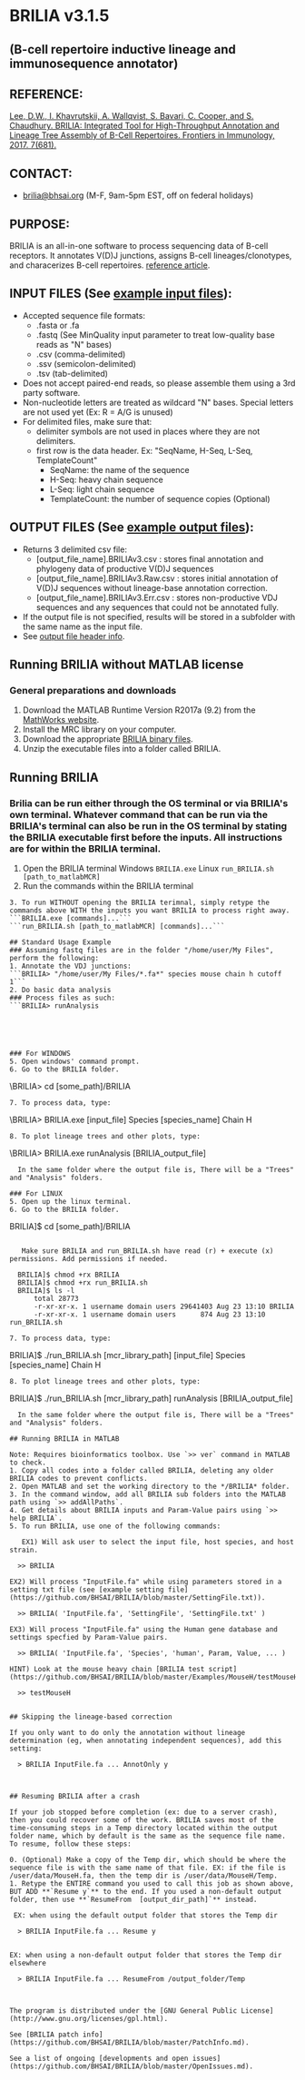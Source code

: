 # BRILIA  v3.1.5
## (B-cell repertoire inductive lineage and immunosequence annotator)

## REFERENCE:
[Lee, D.W., I. Khavrutskii, A. Wallqvist, S. Bavari, C. Cooper, and S. Chaudhury. BRILIA: Integrated Tool for High-Throughput Annotation and Lineage Tree Assembly of B-Cell Repertoires. Frontiers in Immunology, 2017. 7(681).](http://journal.frontiersin.org/article/10.3389/fimmu.2016.00681/full)

## CONTACT:
  *  brilia@bhsai.org (M-F, 9am-5pm EST, off on federal holidays)

## PURPOSE:

BRILIA is an all-in-one software to process sequencing data of B-cell receptors. It annotates V(D)J junctions, assigns B-cell lineages/clonotypes, and characerizes B-cell repertoires. [reference article](http://journal.frontiersin.org/article/10.3389/fimmu.2016.00681/full).
  
## INPUT FILES (See [example input files](https://github.com/BHSAI/BRILIA/tree/master/Examples/)): 
 
  * Accepted sequence file formats: 
    * .fasta or .fa
    * .fastq (See MinQuality input parameter to treat low-quality base reads as "N" bases)
    * .csv (comma-delimited)
    * .ssv (semicolon-delimited)
    * .tsv (tab-delimited)
  * Does not accept paired-end reads, so please assemble them using a 3rd party software.
  * Non-nucleotide letters are treated as wildcard "N" bases. Special letters are not used yet (Ex: R = A/G is unused)
  * For delimited files, make sure that:
    * delimiter symbols are not used in places where they are not delimiters.
    * first row is the data header. Ex: "SeqName, H-Seq, L-Seq, TemplateCount"
      * SeqName: the name of the sequence
      * H-Seq: heavy chain sequence
      * L-Seq: light chain sequence
      * TemplateCount: the number of sequence copies (Optional)

## OUTPUT FILES (See [example output files](https://github.com/BHSAI/BRILIA/tree/master/Examples/MouseH/MouseH_Fasta)): 

  * Returns 3 delimited csv file:
    * [output_file_name].BRILIAv3.csv : stores final annotation and phylogeny data of productive V(D)J sequences
    * [output_file_name].BRILIAv3.Raw.csv : stores initial annotation of V(D)J sequences without lineage-base annotation correction.
    * [output_file_name].BRILIAv3.Err.csv : stores non-productive VDJ sequences and any sequences that could not be annotated fully.
  * If the output file is not specified, results will be stored in a subfolder with the same name as the input file. 
  * See [output file header info](https://github.com/BHSAI/BRILIA/blob/master/Tables/DataHeaderInfo.csv).

## Running BRILIA without MATLAB license
### General preparations and downloads
1. Download the MATLAB Runtime Version R2017a (9.2) from the [MathWorks website](https://www.mathworks.com/products/compiler/mcr.html).
2. Install the MRC library on your computer.
3. Download the appropriate [BRILIA binary files](https://github.com/BHSAI/BRILIA/releases/).
4. Unzip the executable files into a folder called BRILIA.


## Running BRILIA 
### Brilia can be run either through the OS terminal or via BRILIA's own terminal. Whatever command that can be run via the BRILIA's terminal can also be run in the OS terminal by stating the BRILIA executable first before the inputs. All instructions are for within the BRILIA terminal.
1. Open the BRILIA terminal 
Windows
```BRILIA.exe```
Linux
```run_BRILIA.sh [path_to_matlabMCR]```
2. Run the commands within the BRILIA terminal 
```BRILIA> [commands]
3. To run WITHOUT opening the BRILIA terimnal, simply retype the commands above WITH the inputs you want BRILIA to process right away.
```BRILIA.exe [commands]...```
```run_BRILIA.sh [path_to_matlabMCR] [commands]...```

## Standard Usage Example
### Assuming fastq files are in the folder "/home/user/My Files", perform the following:
1. Annotate the VDJ junctions:
```BRILIA> "/home/user/My Files/*.fa*" species mouse chain h cutoff 1```
2. Do basic data analysis
### Process files as such:
```BRILIA> runAnalysis 





### For WINDOWS
5. Open windows' command prompt.
6. Go to the BRILIA folder.
```
  \BRILIA>  cd [some_path]/BRILIA
```
7. To process data, type:
```
  \BRILIA>  BRILIA.exe [input_file] Species [species_name] Chain H
```
8. To plot lineage trees and other plots, type:
```
  \BRILIA>  BRILIA.exe runAnalysis [BRILIA_output_file]
```
  In the same folder where the output file is, There will be a "Trees" and "Analysis" folders.

### For LINUX
5. Open up the linux terminal.
6. Go to the BRILIA folder.
```
  BRILIA]$  cd [some_path]/BRILIA
```

   Make sure BRILIA and run_BRILIA.sh have read (r) + execute (x) permissions. Add permissions if needed.
   ```
      BRILIA]$ chmod +rx BRILIA
      BRILIA]$ chmod +rx run_BRILIA.sh
      BRILIA]$ ls -l
          total 28773
          -r-xr-xr-x. 1 username domain users 29641403 Aug 23 13:10 BRILIA
          -r-xr-xr-x. 1 username domain users      874 Aug 23 13:10 run_BRILIA.sh
   ```
7. To process data, type:
```
  BRILIA]$  ./run_BRILIA.sh [mcr_library_path] [input_file] Species [species_name] Chain H
```
8. To plot lineage trees and other plots, type:
```
  BRILIA]$  ./run_BRILIA.sh [mcr_library_path] runAnalysis [BRILIA_output_file]
```
  In the same folder where the output file is, There will be a "Trees" and "Analysis" folders.

## Running BRILIA in MATLAB 

Note: Requires bioinformatics toolbox. Use `>> ver` command in MATLAB to check.
1. Copy all codes into a folder called BRILIA, deleting any older BRILIA codes to prevent conflicts.
2. Open MATLAB and set the working directory to the */BRILIA* folder.
3. In the command window, add all BRILIA sub folders into the MATLAB path using `>> addAllPaths`.  
4. Get details about BRILIA inputs and Param-Value pairs using `>> help BRILIA`.
5. To run BRILIA, use one of the following commands:

   EX1) Will ask user to select the input file, host species, and host strain.
   ```
      >> BRILIA  
   ```
   EX2) Will process "InputFile.fa" while using parameters stored in a setting txt file (see [example setting file](https://github.com/BHSAI/BRILIA/blob/master/SettingFile.txt)).
   ```
      >> BRILIA( 'InputFile.fa', 'SettingFile', 'SettingFile.txt' )    
   ```
   EX3) Will process "InputFile.fa" using the Human gene database and settings specfied by Param-Value pairs.
   ```
      >> BRILIA( 'InputFile.fa', 'Species', 'human', Param, Value, ... )  
   ```
   HINT) Look at the mouse heavy chain [BRILIA test script](https://github.com/BHSAI/BRILIA/blob/master/Examples/MouseH/testMouseH.m).
   ```
      >> testMouseH
   ```

## Skipping the lineage-based correction

If you only want to do only the annotation without lineage determination (eg, when annotating independent sequences), add this setting:
  ``` 
      > BRILIA InputFile.fa ... AnnotOnly y
  ```


## Resuming BRILIA after a crash

If your job stopped before completion (ex: due to a server crash), then you could recover some of the work. BRILIA saves most of the time-consuming steps in a Temp directory located within the output folder name, which by default is the same as the sequence file name. To resume, follow these steps:

0. (Optional) Make a copy of the Temp dir, which should be where the sequence file is with the same name of that file. EX: if the file is /user/data/MouseH.fa, then the temp dir is /user/data/MouseH/Temp.
1. Retype the ENTIRE command you used to call this job as shown above, BUT ADD **`Resume y`** to the end. If you used a non-default output folder, then use **`ResumeFrom  [output_dir_path]`** instead.
   
   EX: when using the default output folder that stores the Temp dir
   ```
      > BRILIA InputFile.fa ... Resume y 
   ```

   EX: when using a non-default output folder that stores the Temp dir elsewhere
   ```
      > BRILIA InputFile.fa ... ResumeFrom /output_folder/Temp 
   ```
   

The program is distributed under the [GNU General Public License](http://www.gnu.org/licenses/gpl.html).  

See [BRILIA patch info](https://github.com/BHSAI/BRILIA/blob/master/PatchInfo.md). 

See a list of ongoing [developments and open issues](https://github.com/BHSAI/BRILIA/blob/master/OpenIssues.md).
